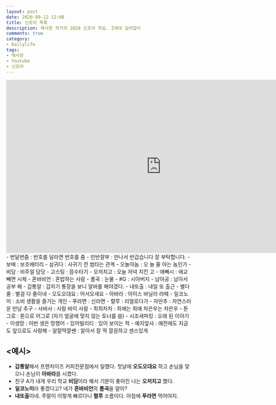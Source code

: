 ```yaml
---
layout: post
date: 2020-09-12 12:08
title: 신조어 목록
description: 채사장 작가의 2020 신조어 학습. Z세대 길라잡이
comments: true
category: 
- Dailylife
tags:
- 채사장
- Youtube
- 신조어
---
```


<!-- <figure class="aligncenter">
    <img src="../../../../../assets/img/s.png"/>
</figure> -->

<!-- <iframe width="560" height="315" src="https://www.youtube.com/embed/watch?v=Pc57CLs4O9I&t=635s" frameborder="0" allowfullscreen></iframe> -->

<iframe width="840" height="470" src="https://www.youtube.com/embed/Pc57CLs4O9I" frameborder="0" allow="accelerometer; autoplay; encrypted-media; gyroscope; picture-in-picture" allowfullscreen></iframe>
 <!--more-->
- 번달번줌 : 번호를 달라면 번호를 줌
- 만반잘부 : 만나서 반갑습니다 잘 부탁합니다.
- 보배 : 보조배터리
- 삼귀다 : 사귀기 전 썸타는 관계
- 오놀아놈 : 오 놀 줄 아는 놈인가
- 비담 : 비주얼 담당
- 고스팅 : 잠수타기
- 오저치고 : 오늘 저녁 치킨 고
- 애빼시 : 애교 빼면 시체
- 혼바비언 : 혼밥하는 사람
- 롬곡 : 눈물
- #G : 시아버지
- 남아공 : 남아서 공부 해
- 갑통알 : 갑자기 통장을 보니 알바를 해야겠다.
- 내또출 : 내일 또 출근
- 별다줄 : 별걸 다 줄이네
- 오도오대요 : 어서오세요
- 아바라 : 아이스 바닐라 라떼
- 일코노미 : 소비 생활을 즐기는 개인
- 푸라면 : 신라면
- 렬루 : 리얼로다가
- 자만추 : 자연스러운 만남 추구
- 사바사 : 사람 바이 사람
- 최최차차 : 최애는 최애 차은우는 차은우
- 톤그로 : 톤으로 어그로 (자기 얼굴에 맞지 않는 토너를 씀)
- 시조새파킹 : 오래 된 이야기
- 이생망 : 이번 생은 망했어
- 있어빌리티 : 있어 보이는 척
- 예지앞사 : 예전에도 지금도 앞으로도 사랑해
- 알잘딱깔쎈 : 알아서 잘 딱 깔끔하고 센스있게

## <예시>
- **갑통알**해서 프렌차이즈 커피전문점에서 일했다. 첫날에 **오도오대요** 하고 손님을 맞으니 손님이 **아바라**를 시켰다.
- 친구 A가 내게 우리 학교 **비담**이라 해서 기분이 좋아진 나는 **오저치고** 했다.
- **일코노미**라 좋겠다고? 네가 **혼바비언**의 **롬곡**을 알아?
- **내또출**이네. 주말이 이렇게 빠르다니 **렬루** 소름이다. 아침에 **푸라면** 먹어야지.

